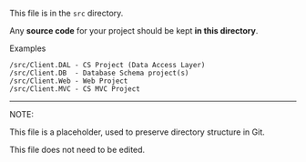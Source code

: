 This file is in the `src` directory.

Any **source code** for your project should be kept **in this directory**.

Examples
```
/src/Client.DAL - CS Project (Data Access Layer)
/src/Client.DB  - Database Schema project(s)
/src/Client.Web - Web Project
/src/Client.MVC - CS MVC Project
```

---
NOTE: 

This file is a placeholder, used to preserve directory structure in Git.

This file does not need to be edited.
